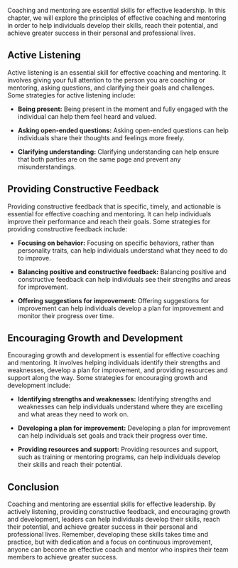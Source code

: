 
Coaching and mentoring are essential skills for effective leadership. In this chapter, we will explore the principles of effective coaching and mentoring in order to help individuals develop their skills, reach their potential, and achieve greater success in their personal and professional lives.

Active Listening
----------------

Active listening is an essential skill for effective coaching and mentoring. It involves giving your full attention to the person you are coaching or mentoring, asking questions, and clarifying their goals and challenges. Some strategies for active listening include:

* **Being present:** Being present in the moment and fully engaged with the individual can help them feel heard and valued.

* **Asking open-ended questions:** Asking open-ended questions can help individuals share their thoughts and feelings more freely.

* **Clarifying understanding:** Clarifying understanding can help ensure that both parties are on the same page and prevent any misunderstandings.

Providing Constructive Feedback
-------------------------------

Providing constructive feedback that is specific, timely, and actionable is essential for effective coaching and mentoring. It can help individuals improve their performance and reach their goals. Some strategies for providing constructive feedback include:

* **Focusing on behavior:** Focusing on specific behaviors, rather than personality traits, can help individuals understand what they need to do to improve.

* **Balancing positive and constructive feedback:** Balancing positive and constructive feedback can help individuals see their strengths and areas for improvement.

* **Offering suggestions for improvement:** Offering suggestions for improvement can help individuals develop a plan for improvement and monitor their progress over time.

Encouraging Growth and Development
----------------------------------

Encouraging growth and development is essential for effective coaching and mentoring. It involves helping individuals identify their strengths and weaknesses, develop a plan for improvement, and providing resources and support along the way. Some strategies for encouraging growth and development include:

* **Identifying strengths and weaknesses:** Identifying strengths and weaknesses can help individuals understand where they are excelling and what areas they need to work on.

* **Developing a plan for improvement:** Developing a plan for improvement can help individuals set goals and track their progress over time.

* **Providing resources and support:** Providing resources and support, such as training or mentoring programs, can help individuals develop their skills and reach their potential.

Conclusion
----------

Coaching and mentoring are essential skills for effective leadership. By actively listening, providing constructive feedback, and encouraging growth and development, leaders can help individuals develop their skills, reach their potential, and achieve greater success in their personal and professional lives. Remember, developing these skills takes time and practice, but with dedication and a focus on continuous improvement, anyone can become an effective coach and mentor who inspires their team members to achieve greater success.
